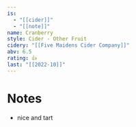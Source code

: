 ```yaml
---
is:
  - "[[cider]]"
  - "[[note]]"
name: Cranberry
style: Cider - Other Fruit
cidery: "[[Five Maidens Cider Company]]"
abv: 6.5
rating: 👍
last: "[[2022-10]]"
---
```

# Notes
- nice and tart
